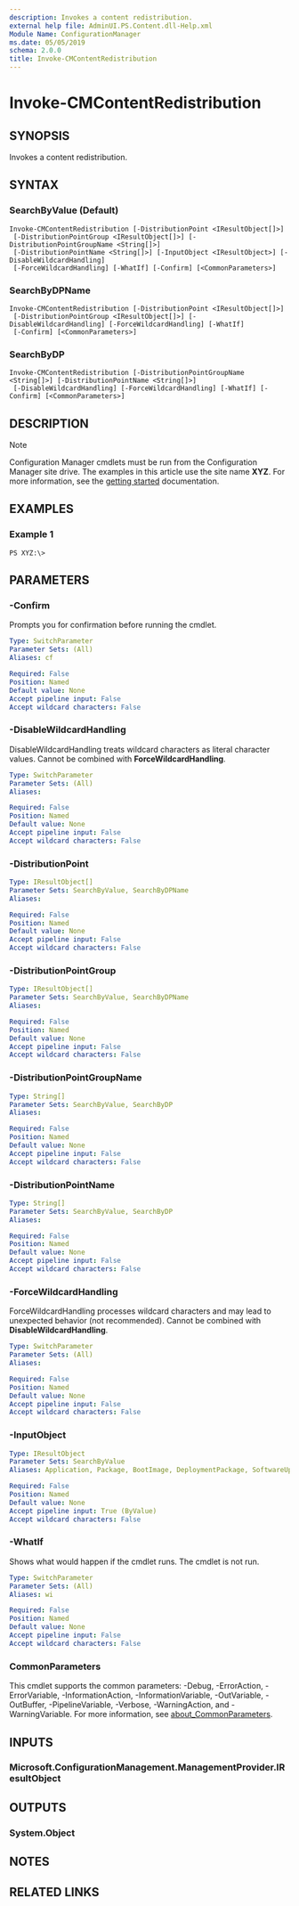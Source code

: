 ```yaml
---
description: Invokes a content redistribution.
external help file: AdminUI.PS.Content.dll-Help.xml
Module Name: ConfigurationManager
ms.date: 05/05/2019
schema: 2.0.0
title: Invoke-CMContentRedistribution
---
```


# Invoke-CMContentRedistribution

## SYNOPSIS
Invokes a content redistribution.

## SYNTAX

### SearchByValue (Default)
```
Invoke-CMContentRedistribution [-DistributionPoint <IResultObject[]>]
 [-DistributionPointGroup <IResultObject[]>] [-DistributionPointGroupName <String[]>]
 [-DistributionPointName <String[]>] [-InputObject <IResultObject>] [-DisableWildcardHandling]
 [-ForceWildcardHandling] [-WhatIf] [-Confirm] [<CommonParameters>]
```

### SearchByDPName
```
Invoke-CMContentRedistribution [-DistributionPoint <IResultObject[]>]
 [-DistributionPointGroup <IResultObject[]>] [-DisableWildcardHandling] [-ForceWildcardHandling] [-WhatIf]
 [-Confirm] [<CommonParameters>]
```

### SearchByDP
```
Invoke-CMContentRedistribution [-DistributionPointGroupName <String[]>] [-DistributionPointName <String[]>]
 [-DisableWildcardHandling] [-ForceWildcardHandling] [-WhatIf] [-Confirm] [<CommonParameters>]
```

## DESCRIPTION

> [!NOTE]
> Configuration Manager cmdlets must be run from the Configuration Manager site drive.
> The examples in this article use the site name **XYZ**. For more information, see the
> [getting started](/powershell/sccm/overview) documentation.

## EXAMPLES

### Example 1
```
PS XYZ:\>
```

## PARAMETERS

### -Confirm
Prompts you for confirmation before running the cmdlet.

```yaml
Type: SwitchParameter
Parameter Sets: (All)
Aliases: cf

Required: False
Position: Named
Default value: None
Accept pipeline input: False
Accept wildcard characters: False
```

### -DisableWildcardHandling
DisableWildcardHandling treats wildcard characters as literal character values. Cannot be combined with **ForceWildcardHandling**.

```yaml
Type: SwitchParameter
Parameter Sets: (All)
Aliases:

Required: False
Position: Named
Default value: None
Accept pipeline input: False
Accept wildcard characters: False
```

### -DistributionPoint
```yaml
Type: IResultObject[]
Parameter Sets: SearchByValue, SearchByDPName
Aliases:

Required: False
Position: Named
Default value: None
Accept pipeline input: False
Accept wildcard characters: False
```

### -DistributionPointGroup
```yaml
Type: IResultObject[]
Parameter Sets: SearchByValue, SearchByDPName
Aliases:

Required: False
Position: Named
Default value: None
Accept pipeline input: False
Accept wildcard characters: False
```

### -DistributionPointGroupName
```yaml
Type: String[]
Parameter Sets: SearchByValue, SearchByDP
Aliases:

Required: False
Position: Named
Default value: None
Accept pipeline input: False
Accept wildcard characters: False
```

### -DistributionPointName
```yaml
Type: String[]
Parameter Sets: SearchByValue, SearchByDP
Aliases:

Required: False
Position: Named
Default value: None
Accept pipeline input: False
Accept wildcard characters: False
```

### -ForceWildcardHandling
ForceWildcardHandling processes wildcard characters and may lead to unexpected behavior (not recommended). Cannot be combined with **DisableWildcardHandling**.

```yaml
Type: SwitchParameter
Parameter Sets: (All)
Aliases:

Required: False
Position: Named
Default value: None
Accept pipeline input: False
Accept wildcard characters: False
```

### -InputObject
```yaml
Type: IResultObject
Parameter Sets: SearchByValue
Aliases: Application, Package, BootImage, DeploymentPackage, SoftwareUpdatePackage, DriverPackage, ImagePackage, OperatingSystemInstaller, TaskSequence

Required: False
Position: Named
Default value: None
Accept pipeline input: True (ByValue)
Accept wildcard characters: False
```

### -WhatIf
Shows what would happen if the cmdlet runs.
The cmdlet is not run.

```yaml
Type: SwitchParameter
Parameter Sets: (All)
Aliases: wi

Required: False
Position: Named
Default value: None
Accept pipeline input: False
Accept wildcard characters: False
```

### CommonParameters
This cmdlet supports the common parameters: -Debug, -ErrorAction, -ErrorVariable, -InformationAction, -InformationVariable, -OutVariable, -OutBuffer, -PipelineVariable, -Verbose, -WarningAction, and -WarningVariable. For more information, see [about_CommonParameters](http://go.microsoft.com/fwlink/?LinkID=113216).

## INPUTS

### Microsoft.ConfigurationManagement.ManagementProvider.IResultObject

## OUTPUTS

### System.Object
## NOTES

## RELATED LINKS
